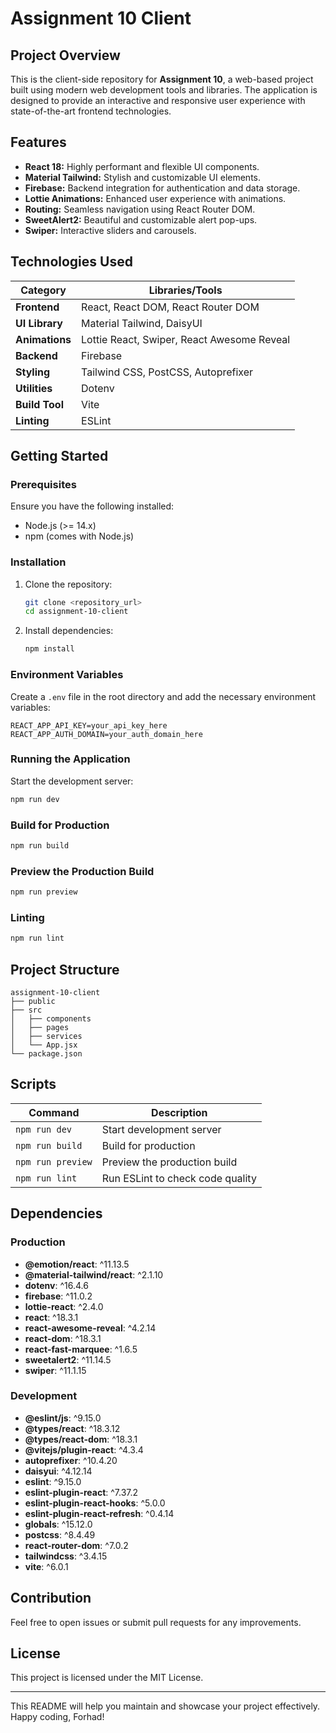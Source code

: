 # Assignment 10 Client

## Project Overview
This is the client-side repository for **Assignment 10**, a web-based project built using modern web development tools and libraries. The application is designed to provide an interactive and responsive user experience with state-of-the-art frontend technologies.

## Features
- **React 18:** Highly performant and flexible UI components.
- **Material Tailwind:** Stylish and customizable UI elements.
- **Firebase:** Backend integration for authentication and data storage.
- **Lottie Animations:** Enhanced user experience with animations.
- **Routing:** Seamless navigation using React Router DOM.
- **SweetAlert2:** Beautiful and customizable alert pop-ups.
- **Swiper:** Interactive sliders and carousels.

## Technologies Used

| Category      | Libraries/Tools |
|---------------|-----------------|
| **Frontend**  | React, React DOM, React Router DOM |
| **UI Library**| Material Tailwind, DaisyUI |
| **Animations**| Lottie React, Swiper, React Awesome Reveal |
| **Backend**   | Firebase        |
| **Styling**   | Tailwind CSS, PostCSS, Autoprefixer |
| **Utilities** | Dotenv          |
| **Build Tool**| Vite            |
| **Linting**   | ESLint          |

## Getting Started
### Prerequisites
Ensure you have the following installed:
- Node.js (>= 14.x)
- npm (comes with Node.js)

### Installation
1. Clone the repository:
   ```bash
   git clone <repository_url>
   cd assignment-10-client
   ```
2. Install dependencies:
   ```bash
   npm install
   ```

### Environment Variables
Create a `.env` file in the root directory and add the necessary environment variables:
```
REACT_APP_API_KEY=your_api_key_here
REACT_APP_AUTH_DOMAIN=your_auth_domain_here
```

### Running the Application
Start the development server:
```bash
npm run dev
```

### Build for Production
```bash
npm run build
```

### Preview the Production Build
```bash
npm run preview
```

### Linting
```bash
npm run lint
```

## Project Structure
```
assignment-10-client
├── public
├── src
│   ├── components
│   ├── pages
│   ├── services
│   └── App.jsx
└── package.json
```

## Scripts
| Command       | Description                         |
|---------------|-------------------------------------|
| `npm run dev` | Start development server            |
| `npm run build` | Build for production               |
| `npm run preview` | Preview the production build    |
| `npm run lint` | Run ESLint to check code quality   |

## Dependencies
### Production
- **@emotion/react**: ^11.13.5
- **@material-tailwind/react**: ^2.1.10
- **dotenv**: ^16.4.6
- **firebase**: ^11.0.2
- **lottie-react**: ^2.4.0
- **react**: ^18.3.1
- **react-awesome-reveal**: ^4.2.14
- **react-dom**: ^18.3.1
- **react-fast-marquee**: ^1.6.5
- **sweetalert2**: ^11.14.5
- **swiper**: ^11.1.15

### Development
- **@eslint/js**: ^9.15.0
- **@types/react**: ^18.3.12
- **@types/react-dom**: ^18.3.1
- **@vitejs/plugin-react**: ^4.3.4
- **autoprefixer**: ^10.4.20
- **daisyui**: ^4.12.14
- **eslint**: ^9.15.0
- **eslint-plugin-react**: ^7.37.2
- **eslint-plugin-react-hooks**: ^5.0.0
- **eslint-plugin-react-refresh**: ^0.4.14
- **globals**: ^15.12.0
- **postcss**: ^8.4.49
- **react-router-dom**: ^7.0.2
- **tailwindcss**: ^3.4.15
- **vite**: ^6.0.1

## Contribution
Feel free to open issues or submit pull requests for any improvements.

## License
This project is licensed under the MIT License.

---

This README will help you maintain and showcase your project effectively. Happy coding, Forhad!

